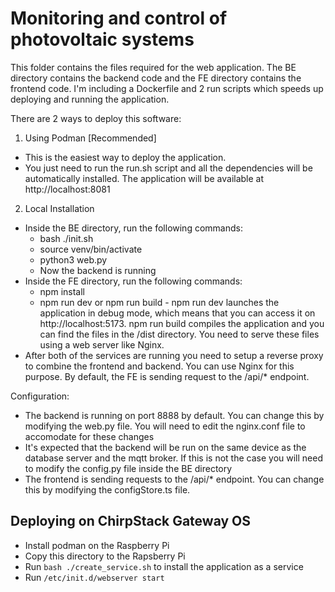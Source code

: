 # Monitoring and control of photovoltaic systems

This folder contains the files required for the web application.
The BE directory contains the backend code and the FE directory contains the frontend code.
I'm including a Dockerfile and 2 run scripts which speeds up deploying and running the application.

There are 2 ways to deploy this software:

1. Using Podman [Recommended]

- This is the easiest way to deploy the application.
- You just need to run the run.sh script and all the dependencies will be automatically installed. The application will be available at http://localhost:8081

2. Local Installation

- Inside the BE directory, run the following commands:
  - bash ./init.sh
  - source venv/bin/activate
  - python3 web.py
  - Now the backend is running
- Inside the FE directory, run the following commands:
  - npm install
  - npm run dev or npm run build - npm run dev launches the application in debug mode, which means that you can access it on http://localhost:5173. npm run build compiles the application and you can find the files in the /dist directory. You need to serve these files using a web server like Nginx.
- After both of the services are running you need to setup a reverse proxy to combine the frontend and backend. You can use Nginx for this purpose. By default, the FE is sending request to the /api/\* endpoint.

Configuration:

- The backend is running on port 8888 by default. You can change this by modifying the web.py file. You will need to edit the nginx.conf file to accomodate for these changes
- It's expected that the backend will be run on the same device as the database server and the mqtt broker. If this is not the case you will need to modify the config.py file inside the BE directory
- The frontend is sending requests to the /api/\* endpoint. You can change this by modifying the configStore.ts file.

## Deploying on ChirpStack Gateway OS

- Install podman on the Raspberry Pi
- Copy this directory to the Rapsberry Pi
- Run `bash ./create_service.sh` to install the application as a service
- Run `/etc/init.d/webserver start`
